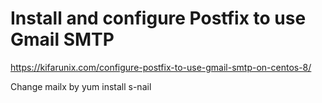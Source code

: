 # Install and configure Postfix to use Gmail SMTP

https://kifarunix.com/configure-postfix-to-use-gmail-smtp-on-centos-8/

Change mailx by yum install s-nail
